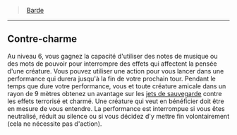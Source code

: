 ﻿---
!ClassFeatureItem
Name: Contre-charme
Id: bard_hd.md#contre-charme
ParentLink: bard_hd.md#barde
ParentName: Barde
NameLevel: 2
Attributes: {}
---
> [Barde](hd_bard.md)

---

## Contre-charme

Au niveau 6, vous gagnez la capacité d'utiliser des notes de musique ou des mots de pouvoir pour interrompre des effets qui affectent la pensée d'une créature. Vous pouvez utiliser une action pour vous lancer dans une performance qui durera jusqu'à la fin de votre prochain tour. Pendant le temps que dure votre performance, vous et toute créature amicale dans un rayon de 9 mètres obtenez un avantage sur les [jets de sauvegarde](hd_abilities_jets_de_sauvegarde.md) contre les effets terrorisé et charmé. Une créature qui veut en bénéficier doit être en mesure de vous entendre. La performance est interrompue si vous êtes neutralisé, réduit au silence ou si vous décidez d'y mettre fin volontairement (cela ne nécessite pas d'action).

